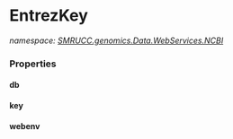 ﻿# EntrezKey
_namespace: [SMRUCC.genomics.Data.WebServices.NCBI](./index.md)_






### Properties

#### db

#### key

#### webenv

